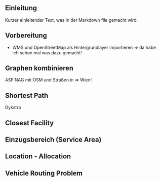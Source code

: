 




## Einleitung

Kurzer einleitender Text, was in der Markdown file gemacht wird.

## Vorbereitung
- WMS und OpenStreetMap als Hintergrundlayer importieren => da habe ich schon mal was dazu gemacht!


## Graphen kombinieren
ASFINAG mit OSM und Straßen in => Wien!


## Shortest Path

Dykstra


## Closest Facility


## Einzugsbereich (Service Area)




## Location - Allocation



## Vehicle Routing Problem
